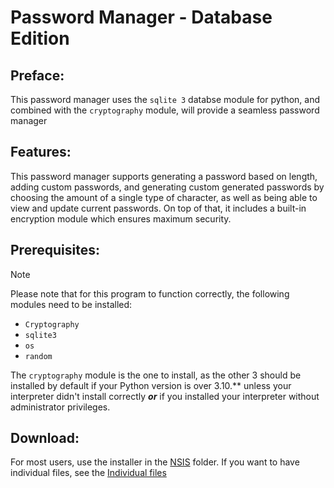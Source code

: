 # Password Manager - Database Edition

## Preface:

This password manager uses the `sqlite 3` databse module for python, and combined with the `cryptography` module, will provide a seamless password manager

## Features:

This password manager supports generating a password based on length, adding custom passwords, and generating custom generated passwords by choosing the amount of a single type of character, as well as being able to view and update current passwords. On top of that, it includes a built-in encryption module which ensures maximum security.

## Prerequisites:

> [!NOTE]
>
> Please note that for this program to function correctly, the following modules need to be installed:
>   - `Cryptography`
>   - `sqlite3`
>   - `os`
>   - `random`
>
> The `cryptography` module is the one to install, as the other 3 should be installed by default if your Python version is over 3.10.** unless your interpreter didn't install correctly ***or*** if you installed your interpreter without administrator privileges.


## Download:

For most users, use the installer in the [NSIS](https://github.com/GamerSoft24/Software/tree/Main/PySoft/Large%20Projects/SQLite%20Password%20Manager/NSIS) folder. If you want to have individual files, see the [Individual files](https://github.com/GamerSoft24/Software/tree/Main/PySoft/Large%20Projects/SQLite%20Password%20Manager/Individual%20Files)
